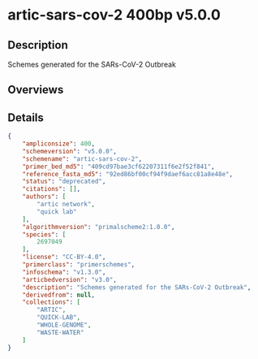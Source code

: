 # artic-sars-cov-2 400bp v5.0.0

## Description

Schemes generated for the SARs-CoV-2 Outbreak

## Overviews

## Details

```json
{
    "ampliconsize": 400,
    "schemeversion": "v5.0.0",
    "schemename": "artic-sars-cov-2",
    "primer_bed_md5": "409cd97bae3cf62207311f6e2f52f841",
    "reference_fasta_md5": "92ed86bf00cf94f9daef6acc81a8e48e",
    "status": "deprecated",
    "citations": [],
    "authors": [
        "artic network",
        "quick lab"
    ],
    "algorithmversion": "primalscheme2:1.0.0",
    "species": [
        2697049
    ],
    "license": "CC-BY-4.0",
    "primerclass": "primerschemes",
    "infoschema": "v1.3.0",
    "articbedversion": "v3.0",
    "description": "Schemes generated for the SARs-CoV-2 Outbreak",
    "derivedfrom": null,
    "collections": [
        "ARTIC",
        "QUICK-LAB",
        "WHOLE-GENOME",
        "WASTE-WATER"
    ]
}
```

